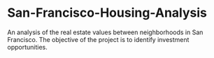 # San-Francisco-Housing-Analysis
An analysis of the real estate values between neighborhoods in San Francisco. The objective of the project is to identify investment opportunities.
